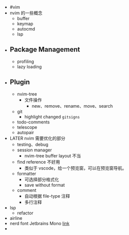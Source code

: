 - #vim
- nvim 的一些概念
	- buffer
	- keymap
	- autocmd
	- lsp
- ## Package Management
	- profiling
	- lazy loading
- ## Plugin
	- nvim-tree
		- 文件操作
			- new、remove、rename、move、search
	- git
		- highlight changed `gitsigns`
	- todo-comments
	- telescope
	- autopair
- LATER nvim 需要优化的部分
	- testing、debug
	- session manager
		- nvim-tree buffer layout 不当
	- find reference 不好用
		- 类似于 vscode，给一个预览窗，可以在预览窗导航。
	- formatter
		- 可选择部分格式化
		- save without format
	- comment
		- 自动根据 file-type 注释
		- 多行注释
- lsp
	- refactor
- airline
- nerd font Jetbrains  Mono [link](https://github.com/ryanoasis/nerd-fonts/blob/master/patched-fonts/JetBrainsMono/font-info.md)
-